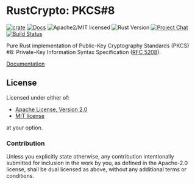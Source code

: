# RustCrypto: PKCS#8

[![crate][crate-image]][crate-link]
[![Docs][docs-image]][docs-link]
![Apache2/MIT licensed][license-image]
![Rust Version][rustc-image]
[![Project Chat][chat-image]][chat-link]
[![Build Status][build-image]][build-link]

Pure Rust implementation of Public-Key Cryptography Standards (PKCS) #8:
Private-Key Information Syntax Specification ([RFC 5208]).

[Documentation][docs-link]

## License

Licensed under either of:

 * [Apache License, Version 2.0](http://www.apache.org/licenses/LICENSE-2.0)
 * [MIT license](http://opensource.org/licenses/MIT)

at your option.

### Contribution

Unless you explicitly state otherwise, any contribution intentionally submitted
for inclusion in the work by you, as defined in the Apache-2.0 license, shall be
dual licensed as above, without any additional terms or conditions.

[//]: # (badges)

[crate-image]: https://img.shields.io/crates/v/pkcs8.svg
[crate-link]: https://crates.io/crates/pkcs8
[docs-image]: https://docs.rs/pkcs8/badge.svg
[docs-link]: https://docs.rs/pkcs8/
[license-image]: https://img.shields.io/badge/license-Apache2.0/MIT-blue.svg
[rustc-image]: https://img.shields.io/badge/rustc-1.47+-blue.svg
[chat-image]: https://img.shields.io/badge/zulip-join_chat-blue.svg
[chat-link]: https://rustcrypto.zulipchat.com/#narrow/stream/260052-utils
[build-image]: https://github.com/RustCrypto/utils/workflows/pkcs8/badge.svg?branch=master&event=push
[build-link]: https://github.com/RustCrypto/utils/actions

[//]: # (general links)

[RFC 5208]: https://tools.ietf.org/html/rfc5208
